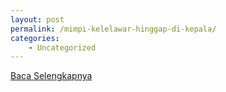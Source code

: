 ```yaml
---
layout: post
permalink: /mimpi-kelelawar-hinggap-di-kepala/
categories:
    - Uncategorized
---
```


[Baca Selengkapnya](/06)